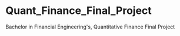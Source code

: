 # Quant_Finance_Final_Project
Bachelor in Financial Engineering's, Quantitative Finance Final Project
